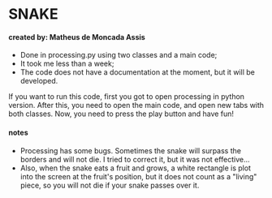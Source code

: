 # SNAKE
#### created by: Matheus de Moncada Assis

* Done in processing.py using two classes and a main code;
* It took me less than a week;
* The code does not have a documentation at the moment, but it will be developed.

If you want to run this code, first you got to open processing in python version. After this, you need to open the main code, and open new tabs with both classes. Now, you need to press the play button and have fun!

#### notes
- Processing has some bugs. Sometimes the snake will surpass the borders and will not die. I tried to correct it, but it was not effective... 
- Also, when the snake eats a fruit and grows, a white rectangle is plot into the screen at the fruit's position, but it does not count as a "living" piece, so you will not die if your snake passes over it.
